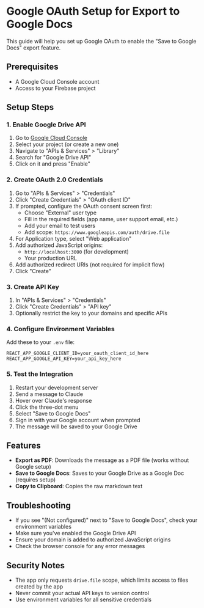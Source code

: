 # Google OAuth Setup for Export to Google Docs

This guide will help you set up Google OAuth to enable the "Save to Google Docs" export feature.

## Prerequisites
- A Google Cloud Console account
- Access to your Firebase project

## Setup Steps

### 1. Enable Google Drive API
1. Go to [Google Cloud Console](https://console.cloud.google.com/)
2. Select your project (or create a new one)
3. Navigate to "APIs & Services" > "Library"
4. Search for "Google Drive API"
5. Click on it and press "Enable"

### 2. Create OAuth 2.0 Credentials
1. Go to "APIs & Services" > "Credentials"
2. Click "Create Credentials" > "OAuth client ID"
3. If prompted, configure the OAuth consent screen first:
   - Choose "External" user type
   - Fill in the required fields (app name, user support email, etc.)
   - Add your email to test users
   - Add scope: `https://www.googleapis.com/auth/drive.file`
4. For Application type, select "Web application"
5. Add authorized JavaScript origins:
   - `http://localhost:3000` (for development)
   - Your production URL
6. Add authorized redirect URIs (not required for implicit flow)
7. Click "Create"

### 3. Create API Key
1. In "APIs & Services" > "Credentials"
2. Click "Create Credentials" > "API key"
3. Optionally restrict the key to your domains and specific APIs

### 4. Configure Environment Variables
Add these to your `.env` file:
```
REACT_APP_GOOGLE_CLIENT_ID=your_oauth_client_id_here
REACT_APP_GOOGLE_API_KEY=your_api_key_here
```

### 5. Test the Integration
1. Restart your development server
2. Send a message to Claude
3. Hover over Claude's response
4. Click the three-dot menu
5. Select "Save to Google Docs"
6. Sign in with your Google account when prompted
7. The message will be saved to your Google Drive

## Features
- **Export as PDF**: Downloads the message as a PDF file (works without Google setup)
- **Save to Google Docs**: Saves to your Google Drive as a Google Doc (requires setup)
- **Copy to Clipboard**: Copies the raw markdown text

## Troubleshooting
- If you see "(Not configured)" next to "Save to Google Docs", check your environment variables
- Make sure you've enabled the Google Drive API
- Ensure your domain is added to authorized JavaScript origins
- Check the browser console for any error messages

## Security Notes
- The app only requests `drive.file` scope, which limits access to files created by the app
- Never commit your actual API keys to version control
- Use environment variables for all sensitive credentials
